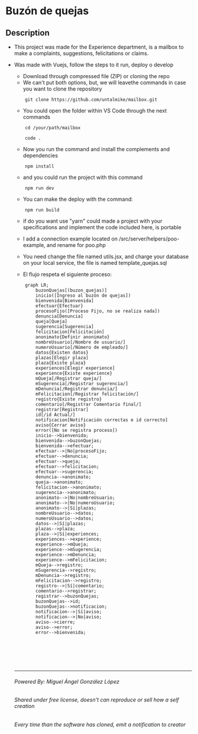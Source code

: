 # Buzón de quejas

## Description
* This project was made for the Experience department, is a mailbox to make a complaints, suggestions, felicitations or claims.
* Was made with Vuejs, follow the steps to it run, deploy o develop

    - Download through compressed file (ZIP) or cloning the repo
    - We can't put both options, but, we will leavethe commands in case you want to clone the repository
    ```
        git clone https://github.com/untalmike/mailbox.git
    ``` 
    - You could open the folder within VS Code through the next commands
    ```
        cd /your/path/mailbox

        code .
    ```

    - Now you run the command and install the complements and dependencies
    ```
        npm install
    ```

    - and you could run the project with this command
    ```
        npm run dev
    ```

    - You can make the deploy with the command:
    ```
        npm run build
    ```

    - if do you want use "yarn" could made a project with your specifications and implement the code included here, is portable
    - I add a connection example located on /src/server/helpers/poo-example, and rename for poo.php
    - You need change the file named utils.jsx, and charge your database on your local service, the file is named template_quejas.sql

    - El flujo respeta el siguiente proceso:

    ```mermaid
        graph LR;
            buzonQuejas[(buzon_quejas)]
            inicio([Ingreso al buzón de quejas])
            bienvenida[Bienvenida]
            efectuar{Efectuar}
            procesoFijo([Proceso Fijo, no se realiza nada])
            denuncia[Denuncia]
            queja[Queja]
            sugerencia[Sugerencia]
            felicitacion[Felicitación]
            anonimato{Definir anonimato}
            nombreUsuario[/Nombre de usuario/]
            numeroUsuario[/Número de empleado/]
            datos{Existen datos}
            plazas[Elegir plaza]
            plaza{Existe plaza}
            experiences[Elegir experience]
            experience{Existe experience}
            mQueja[/Registrar queja/]
            mSugerencia[/Registrar sugerencia/]
            mDenuncia[/Registrar denuncia/]
            mFelicitacion[/Registrar felicitación/]
            registro{Existe registro}
            comentario[/Registrar Comentario final/]
            registrar[Registrar]
            id[/id Actual/]
            notificacion[Notificación correctas e id correcto]
            aviso{Cerrar aviso}
            error([No se registra proceso])
            inicio-->bienvenida;
            bienvenida-->buzonQuejas;
            bienvenida-->efectuar;
            efectuar-->|No|procesoFijo;
            efectuar-->denuncia;
            efectuar-->queja;
            efectuar-->felicitacion;
            efectuar-->sugerencia;
            denuncia-->anonimato;
            queja-->anonimato;
            felicitacion-->anonimato;
            sugerencia-->anonimato;
            anonimato-->|No|nombreUsuario;
            anonimato-->|No|numeroUsuario;
            anonimato-->|Sí|plazas;
            nombreUsuario-->datos;
            numeroUsuario-->datos;
            datos-->|Sí|plazas;
            plazas-->plaza;
            plaza-->|Sí|experiences;
            experiences-->experience;
            experience-->mQueja;
            experience-->mSugerencia;
            experience-->mDenuncia;
            experience-->mFelicitacion;
            mQueja-->registro;
            mSugerencia-->registro;
            mDenuncia-->registro;
            mFelicitacion-->registro;
            registro-->|Sí|comentario;
            comentario-->registrar;
            registrar-->buzonQuejas;
            buzonQuejas-->id;
            buzonQuejas-->notificacion;
            notificacion-->|Sí|aviso;
            notificacion-->|No|aviso;
            aviso-->cierre;
            aviso-->error;
            error-->bienvenida;
    ```
    <br>
    <br>
    <br>
    <br>
    <hr>
    
    ###### Powered By: Miguel Ángel González López
    ###### Shared under free license, doesn't can reproduce or sell how a self creation
    ###### Every time than the software has cloned, emit a notification to creator